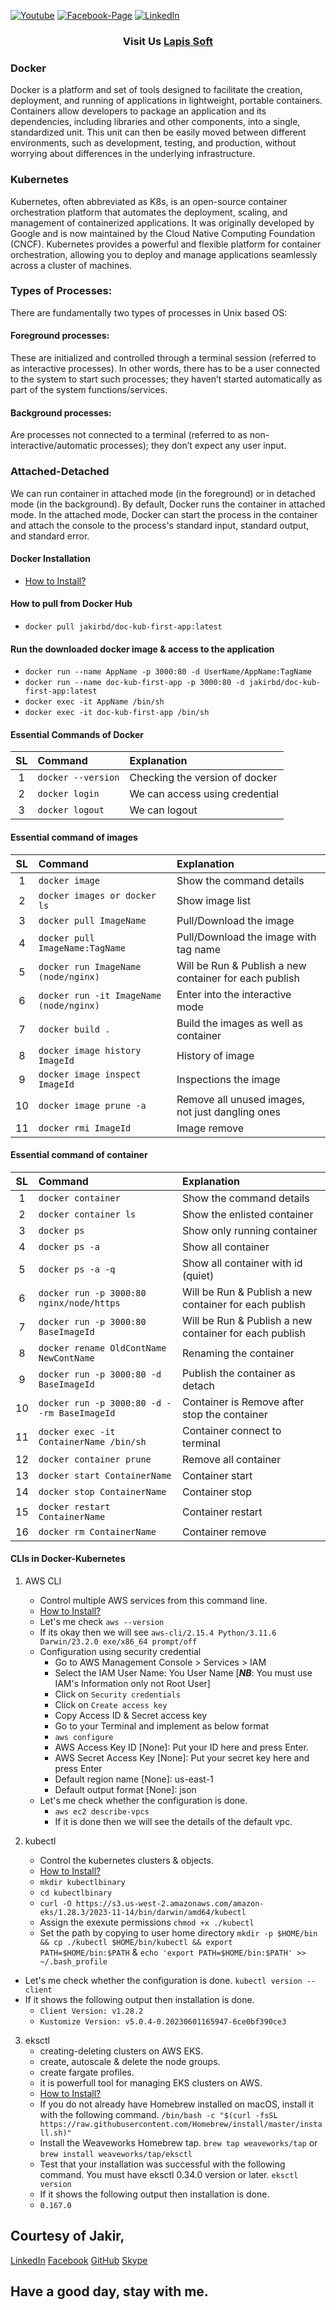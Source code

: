 [![Youtube][youtube-shield]][youtube-url]
[![Facebook-Page][facebook-shield]][facebook-url]
[![LinkedIn][linkedin-shield]][linkedin-url]

<h3 align="center">
   Visit Us <a href="http://www.lapissoft.com">Lapis Soft</a>
</h3>

### Docker

Docker is a platform and set of tools designed to facilitate the creation, deployment, and running of applications in lightweight, portable containers. Containers allow developers to package an application and its dependencies, including libraries and other components, into a single, standardized unit. This unit can then be easily moved between different environments, such as development, testing, and production, without worrying about differences in the underlying infrastructure.

### Kubernetes

Kubernetes, often abbreviated as K8s, is an open-source container orchestration platform that automates the deployment, scaling, and management of containerized applications. It was originally developed by Google and is now maintained by the Cloud Native Computing Foundation (CNCF). Kubernetes provides a powerful and flexible platform for container orchestration, allowing you to deploy and manage applications seamlessly across a cluster of machines.

### Types of Processes:

There are fundamentally two types of processes in Unix based OS:

#### Foreground processes:

These are initialized and controlled through a terminal session (referred to as interactive processes). In other words, there has to be a user connected to the system to start such processes; they haven’t started automatically as part of the system functions/services.

#### Background processes:

Are processes not connected to a terminal (referred to as non-interactive/automatic processes); they don’t expect any user input.

### Attached-Detached

We can run container in attached mode (in the foreground) or in detached mode (in the background). By default, Docker runs the container in attached mode. In the attached mode, Docker can start the process in the container and attach the console to the process's standard input, standard output, and standard error.

#### Docker Installation

- <a href="https://docs.docker.com/get-docker/">How to Install?</a>

#### How to pull from Docker Hub

- `docker pull jakirbd/doc-kub-first-app:latest`

#### Run the downloaded docker image & access to the application

- `docker run --name AppName -p 3000:80 -d UserName/AppName:TagName`
- `docker run --name doc-kub-first-app -p 3000:80 -d jakirbd/doc-kub-first-app:latest`
- `docker exec -it AppName /bin/sh`
- `docker exec -it doc-kub-first-app /bin/sh`

#### Essential Commands of Docker

| SL  | Command            | Explanation                    |
| :-: | :----------------- | :----------------------------- |
|  1  | `docker --version` | Checking the version of docker |
|  2  | `docker login`     | We can access using credential |
|  3  | `docker logout`    | We can logout                  |

#### Essential command of images

| SL  | Command                                 | Explanation                                            |
| :-: | :-------------------------------------- | :----------------------------------------------------- |
|  1  | `docker image`                          | Show the command details                               |
|  2  | `docker images or docker ls`            | Show image list                                        |
|  3  | `docker pull ImageName`                 | Pull/Download the image                                |
|  4  | `docker pull ImageName:TagName`         | Pull/Download the image with tag name                  |
|  5  | `docker run ImageName (node/nginx)`     | Will be Run & Publish a new container for each publish |
|  6  | `docker run -it ImageName (node/nginx)` | Enter into the interactive mode                        |
|  7  | `docker build .`                        | Build the images as well as container                  |
|  8  | `docker image history ImageId`          | History of image                                       |
|  9  | `docker image inspect ImageId`          | Inspections the image                                  |
| 10  | `docker image prune -a`                 | Remove all unused images, not just dangling ones       |
| 11  | `docker rmi ImageId`                    | Image remove                                           |

#### Essential command of container

| SL  | Command                                     | Explanation                                            |
| :-: | :------------------------------------------ | :----------------------------------------------------- |
|  1  | `docker container`                          | Show the command details                               |
|  2  | `docker container ls`                       | Show the enlisted container                            |
|  3  | `docker ps`                                 | Show only running container                            |
|  4  | `docker ps -a`                              | Show all container                                     |
|  5  | `docker ps -a -q`                           | Show all container with id (quiet)                     |
|  6  | `docker run -p 3000:80 nginx/node/https`    | Will be Run & Publish a new container for each publish |
|  7  | `docker run -p 3000:80 BaseImageId`         | Will be Run & Publish a new container for each publish |
|  8  | `docker rename OldContName NewContName`     | Renaming the container                                 |
|  9  | `docker run -p 3000:80 -d BaseImageId`      | Publish the container as detach                        |
| 10  | `docker run -p 3000:80 -d --rm BaseImageId` | Container is Remove after stop the container           |
| 11  | `docker exec -it ContainerName /bin/sh`     | Container connect to terminal                          |
| 12  | `docker container prune`                    | Remove all container                                   |
| 13  | `docker start ContainerName`                | Container start                                        |
| 14  | `docker stop ContainerName`                 | Container stop                                         |
| 15  | `docker restart ContainerName`              | Container restart                                      |
| 16  | `docker rm ContainerName`                   | Container remove                                       |

#### CLIs in Docker-Kubernetes

1. AWS CLI

   - Control multiple AWS services from this command line.
   - <a href="https://docs.aws.amazon.com/cli/latest/userguide/getting-started-install.html">How to Install?</a>
   - Let's me check `aws --version`
   - If its okay then we will see `aws-cli/2.15.4 Python/3.11.6 Darwin/23.2.0 exe/x86_64 prompt/off`
   - Configuration using security credential
     - Go to AWS Management Console > Services > IAM
     - Select the IAM User Name: You User Name [***NB***: You must use IAM's Information only not Root User]
     - Click on `Security credentials`
     - Click on `Create access key`
     - Copy Access ID & Secret access key
     - Go to your Terminal and implement as below format
     - `aws configure`
     - AWS Access Key ID [None]: Put your ID here and press Enter.
     - AWS Secret Access Key [None]: Put your secret key here and press Enter
     - Default region name [None]: us-east-1
     - Default output format [None]: json
   - Let's me check whether the configuration is done.
     - `aws ec2 describe-vpcs`
     - If it is done then we will see the details of the default vpc.

2. kubectl

   - Control the kubernetes clusters & objects.
   - <a href="https://docs.aws.amazon.com/eks/latest/userguide/install-kubectl.html">How to Install?</a>
   - `mkdir kubectlbinary`
   - `cd kubectlbinary`
   - `curl -O https://s3.us-west-2.amazonaws.com/amazon-eks/1.28.3/2023-11-14/bin/darwin/amd64/kubectl`
   - Assign the exexute permissions `chmod +x ./kubectl`
   - Set the path by copying to user home directory `mkdir -p $HOME/bin && cp ./kubectl $HOME/bin/kubectl && export PATH=$HOME/bin:$PATH` & `echo 'export PATH=$HOME/bin:$PATH' >> ~/.bash_profile`

- Let's me check whether the configuration is done. `kubectl version --client`
- If it shows the following output then installation is done.
  - `Client Version: v1.28.2`
  - `Kustomize Version: v5.0.4-0.20230601165947-6ce0bf390ce3`

3. eksctl
   - creating-deleting clusters on AWS EKS.
   - create, autoscale & delete the node groups.
   - create fargate profiles.
   - it is powerfull tool for managing EKS clusters on AWS.
   - <a href="https://docs.aws.amazon.com/emr/latest/EMR-on-EKS-DevelopmentGuide/setting-up-eksctl.html">How to Install?</a>
   - If you do not already have Homebrew installed on macOS, install it with the following command. `/bin/bash -c "$(curl -fsSL https://raw.githubusercontent.com/Homebrew/install/master/install.sh)"`
   - Install the Weaveworks Homebrew tap. `brew tap weaveworks/tap` or `brew install weaveworks/tap/eksctl`
   - Test that your installation was successful with the following command. You must have eksctl 0.34.0 version or later. `eksctl version`
   - If it shows the following output then installation is done.
   - `0.167.0`

## Courtesy of Jakir,

<a href="https://www.linkedin.com/in/jakir-ruet/">LinkedIn</a>
<a href="https://www.facebook.com/jakir.ruet">Facebook</a>
<a href="https://github.com/jakir-ruet">GitHub</a>
<a href="https://web.skype.com/?openPstnPage=true">Skype</a>

## Have a good day, stay with me.

[youtube-shield]: https://img.shields.io/badge/-Youtube-black.svg?style=flat-square&logo=youtube&color=blue&logoColor=red
[youtube-url]: https://www.youtube.com/@LapisSoft/featured
[facebook-shield]: https://img.shields.io/badge/-Facebook-black.svg?style=flat-square&logo=facebook&color=pink&logoColor=blue
[facebook-url]: https://www.facebook.com/GoLapisSoft/
[linkedin-shield]: https://img.shields.io/badge/-LinkedIn-black.svg?style=flat-square&logo=linkedin&colorB=red
[linkedin-url]: https://www.linkedin.com/company/lapis-soft/
